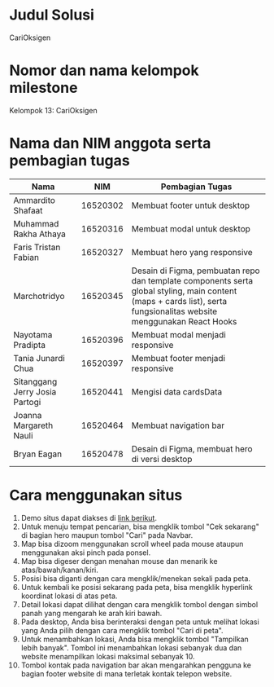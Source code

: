 # Judul Solusi
CariOksigen
# Nomor dan nama kelompok milestone
Kelompok 13: CariOksigen
# Nama dan NIM anggota serta pembagian tugas
|Nama|NIM|Pembagian Tugas|
|--|--|--|
|Ammardito Shafaat|16520302|Membuat footer untuk desktop|
|Muhammad Rakha Athaya|16520316|Membuat modal untuk desktop|
|Faris Tristan Fabian|16520327|Membuat hero yang responsive|
|Marchotridyo|16520345|Desain di Figma, pembuatan repo dan template components serta global styling, main content (maps + cards list), serta fungsionalitas website menggunakan React Hooks|
|Nayotama Pradipta|16520396|Membuat modal menjadi responsive|
|Tania Junardi Chua|16520397|Membuat footer menjadi responsive|
|Sitanggang Jerry Josia Partogi|16520441|Mengisi data cardsData|
|Joanna Margareth Nauli|16520464|Membuat navigation bar|
|Bryan Eagan|16520478|Desain di Figma, membuat hero di versi desktop|
# Cara menggunakan situs
1. Demo situs dapat diakses di <a href="https://cari-oksigen-demo.netlify.app">link berikut</a>.
2. Untuk menuju tempat pencarian, bisa mengklik tombol "Cek sekarang" di bagian hero maupun tombol "Cari" pada Navbar.
3. Map bisa dizoom menggunakan scroll wheel pada mouse ataupun menggunakan aksi pinch pada ponsel.
4. Map bisa digeser dengan menahan mouse dan menarik ke atas/bawah/kanan/kiri.
5. Posisi bisa diganti dengan cara mengklik/menekan sekali pada peta.
6. Untuk kembali ke posisi sekarang pada peta, bisa mengklik hyperlink koordinat lokasi di atas peta.
7. Detail lokasi dapat dilihat dengan cara mengklik tombol dengan simbol panah yang mengarah ke arah kiri bawah.
8. Pada desktop, Anda bisa berinteraksi dengan peta untuk melihat lokasi yang Anda pilih dengan cara mengklik tombol "Cari di peta".
9. Untuk menambahkan lokasi, Anda bisa mengklik tombol "Tampilkan lebih banyak". Tombol ini menambahkan lokasi sebanyak dua dan website menampilkan lokasi maksimal sebanyak 10.
10. Tombol kontak pada navigation bar akan mengarahkan pengguna ke bagian footer website di mana terletak kontak telepon website. 
